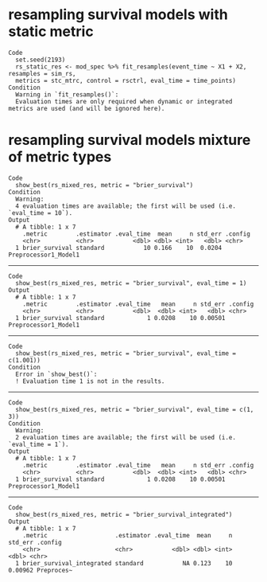 # resampling survival models with static metric

    Code
      set.seed(2193)
      rs_static_res <- mod_spec %>% fit_resamples(event_time ~ X1 + X2, resamples = sim_rs,
      metrics = stc_mtrc, control = rsctrl, eval_time = time_points)
    Condition
      Warning in `fit_resamples()`:
      Evaluation times are only required when dynamic or integrated metrics are used (and will be ignored here).

# resampling survival models mixture of metric types

    Code
      show_best(rs_mixed_res, metric = "brier_survival")
    Condition
      Warning:
      4 evaluation times are available; the first will be used (i.e. `eval_time = 10`).
    Output
      # A tibble: 1 x 7
        .metric        .estimator .eval_time  mean     n std_err .config             
        <chr>          <chr>           <dbl> <dbl> <int>   <dbl> <chr>               
      1 brier_survival standard           10 0.166    10  0.0204 Preprocessor1_Model1

---

    Code
      show_best(rs_mixed_res, metric = "brier_survival", eval_time = 1)
    Output
      # A tibble: 1 x 7
        .metric        .estimator .eval_time   mean     n std_err .config             
        <chr>          <chr>           <dbl>  <dbl> <int>   <dbl> <chr>               
      1 brier_survival standard            1 0.0208    10 0.00501 Preprocessor1_Model1

---

    Code
      show_best(rs_mixed_res, metric = "brier_survival", eval_time = c(1.001))
    Condition
      Error in `show_best()`:
      ! Evaluation time 1 is not in the results.

---

    Code
      show_best(rs_mixed_res, metric = "brier_survival", eval_time = c(1, 3))
    Condition
      Warning:
      2 evaluation times are available; the first will be used (i.e. `eval_time = 1`).
    Output
      # A tibble: 1 x 7
        .metric        .estimator .eval_time   mean     n std_err .config             
        <chr>          <chr>           <dbl>  <dbl> <int>   <dbl> <chr>               
      1 brier_survival standard            1 0.0208    10 0.00501 Preprocessor1_Model1

---

    Code
      show_best(rs_mixed_res, metric = "brier_survival_integrated")
    Output
      # A tibble: 1 x 7
        .metric                   .estimator .eval_time  mean     n std_err .config   
        <chr>                     <chr>           <dbl> <dbl> <int>   <dbl> <chr>     
      1 brier_survival_integrated standard           NA 0.123    10 0.00962 Preproces~

